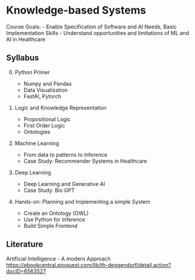 # Knowledge-based Systems

Course Goals:
    - Enable Specification of Software and AI Needs, Basic Implementation Skills
    - Understand opportunities and limitations of ML and AI in Healthcare

## Syllabus

0. Python Primer
    - Numpy and Pandas
    - Data Visualization
    - FastAI, Pytorch

1. Logic and Knowledge Representation
    - Propositional Logic
    - First Order Logic
    - Ontologies

2. Machine Learning
    - From data to patterns to inference
    - Case Study: Recommender Systems in Healthcare

3. Deep Learning    
    - Deep Learning and Generative AI
    - Case Study: Bio GPT

4. Hands-on: Planning and Implementing a simple System
    - Create an Ontology (OWL)
    - Use Python for Inference
    - Build Simple Frontend


## Literature

Artificial Intelligence - A modern Approach
https://ebookcentral.proquest.com/lib/th-deggendorf/detail.action?docID=6563527
